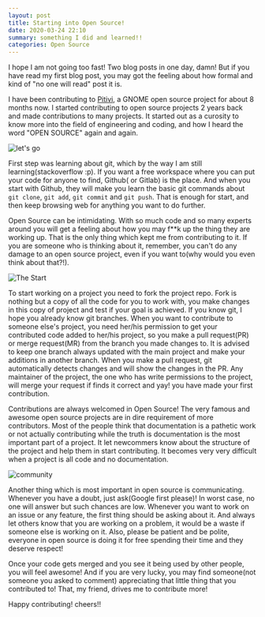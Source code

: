 ```yaml
---
layout: post
title: Starting into Open Source!
date: 2020-03-24 22:10
summary: something I did and learned!!
categories: Open Source
---
```


I hope I am not going too fast! Two blog posts in one day, damn! But if you have read my first blog post, you may got the feeling about how formal and kind of "no one will read" post it is.

I have been contributing to [Pitivi](http://www.pitivi.org/), a GNOME open source project for about 8 months now. I started contributing to open source projects 2 years back and made contributions to many projects. It started out as a curosity to know more into the field of engineering and coding, and how I heard the word "OPEN SOURCE" again and again.

![let's go](https://media.giphy.com/media/oS8pRFxbD0d44/giphy.gif)

First step was learning about git, which by the way I am still learning(stackoverflow :p). If you want a free workspace where you can put your code for anyone to find, Github( or Gitlab) is the place. And when you start with Github, they will make you learn the basic git commands about `git clone`, `git add`, `git commit` and `git push`. That is enough for start, and then keep browsing web for anything you want to do further.

Open Source can be intimidating. With so much code and so many experts around you will get a feeling about how you may f**k up the thing they are working up. That is the only thing which kept me from contributing to it. If you are someone who is thinking about it, remember, you can't do any damage to an open source project, even if you want to(why would you even think about that?!). 

![The Start](https://media.giphy.com/media/S8ToH7Zt8gZ4u2iClh/giphy.gif)

To start working on a project you need to fork the project repo. Fork is nothing but a copy of all the code for you to work with, you make changes in this copy of project and test if your goal is achieved. If you know git, I hope you already know git branches. When you want to contribute to someone else's project, you need her/his permission to get your contributed code added to her/his project, so you make a pull request(PR) or merge request(MR) from the branch you made changes to. It is advised to keep one branch always updated with the main project and make your additions in another branch. When you make a pull request, git automatically detects changes and will show the changes in the PR. Any maintainer of the project, the one who has write permissions to the project, will merge your request if finds it correct and yay! you have made your first contribution.

Contributions are always welcomed in Open Source! The very famous and awesome open source projects are in dire requirement of more contributors. Most of the people think that documentation is a pathetic work or not actually contributing while the truth is documentation is the most important part of a project. It let newcommers know about the structure of the project and help them in start contributing. It becomes very very difficult when a project is all code and no documentation.

![community](https://media.giphy.com/media/12xE55iJiyUt4Q/giphy.gif)

Another thing which is most important in open source is communicating. Whenever you have a doubt, just ask(Google first please)! In worst case, no one will answer but such chances are low. Whenever you want to work on an issue or any feature, the first thing should be asking about it. And always let others know that you are working on a problem, it would be a waste if someone else is working on it. Also, please be patient and be polite, everyone in open source is doing it for free spending their time and they deserve respect!

Once your code gets merged and you see it being used by other people, you will feel awesome! And if you are very lucky, you may find someone(not someone you asked to comment) appreciating that little thing that you contributed to! That, my friend, drives me to contribute more!

Happy contributing! cheers!!